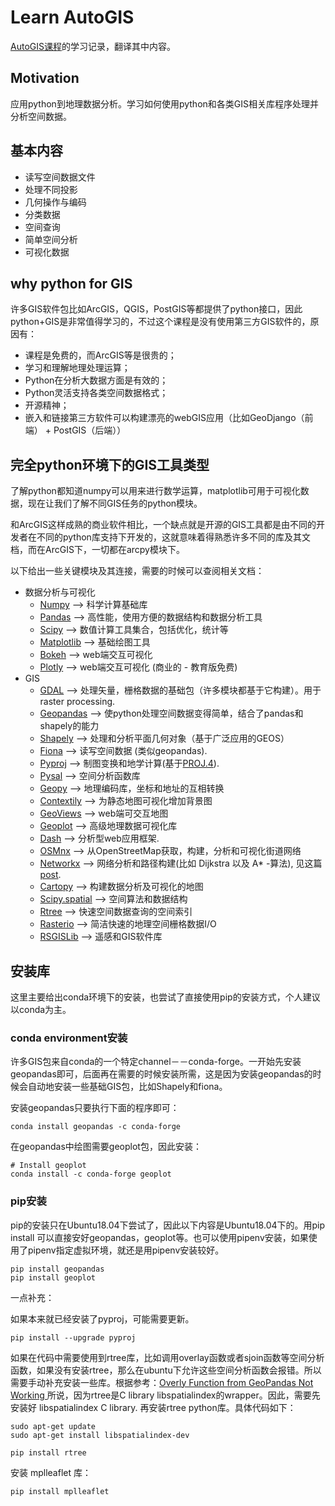 # Learn AutoGIS

[AutoGIS课程](https://automating-gis-processes.github.io/site/)的学习记录，翻译其中内容。

## Motivation

应用python到地理数据分析。学习如何使用python和各类GIS相关库程序处理并分析空间数据。

## 基本内容

- 读写空间数据文件
- 处理不同投影
- 几何操作与编码
- 分类数据
- 空间查询
- 简单空间分析
- 可视化数据

## why python for GIS

许多GIS软件包比如ArcGIS，QGIS，PostGIS等都提供了python接口，因此python+GIS是非常值得学习的，不过这个课程是没有使用第三方GIS软件的，原因有：

- 课程是免费的，而ArcGIS等是很贵的；
- 学习和理解地理处理运算；
- Python在分析大数据方面是有效的；
- Python灵活支持各类空间数据格式；
- 开源精神；
- 嵌入和链接第三方软件可以构建漂亮的webGIS应用（比如GeoDjango（前端） + PostGIS（后端））

## 完全python环境下的GIS工具类型

了解python都知道numpy可以用来进行数学运算，matplotlib可用于可视化数据，现在让我们了解不同GIS任务的python模块。

和ArcGIS这样成熟的商业软件相比，一个缺点就是开源的GIS工具都是由不同的开发者在不同的python库支持下开发的，这就意味着得熟悉许多不同的库及其文档，而在ArcGIS下，一切都在arcpy模块下。

以下给出一些关键模块及其连接，需要的时候可以查阅相关文档：

- 数据分析与可视化
    - [Numpy](http://www.numpy.org/) –> 科学计算基础库
    - [Pandas](http://pandas.pydata.org/) –> 高性能，使用方便的数据结构和数据分析工具
    - [Scipy](http://www.scipy.org/about.html) –> 数值计算工具集合，包括优化，统计等
    - [Matplotlib](http://matplotlib.org/) –> 基础绘图工具
    - [Bokeh](http://bokeh.pydata.org/en/latest/) –> web端交互可视化
    - [Plotly](https://plot.ly/python/) –> web端交互可视化 (商业的 - 教育版免费)
- GIS
    - [GDAL](http://www.gdal.org/) –> 处理矢量，栅格数据的基础包（许多模块都基于它构建）。用于raster processing.
    - [Geopandas](http://geopandas.org/#description) –> 使python处理空间数据变得简单，结合了pandas和shapely的能力
    - [Shapely](http://toblerity.org/shapely/manual.html) –> 处理和分析平面几何对象（基于广泛应用的GEOS）
    - [Fiona](https://pypi.python.org/pypi/Fiona) –> 读写空间数据 (类似geopandas).
    - [Pyproj](https://pypi.python.org/pypi/pyproj?) –> 制图变换和地学计算(基于[PROJ.4](http://trac.osgeo.org/proj)).
    - [Pysal](https://pysal.readthedocs.org/en/latest/) –> 空间分析函数库
    - [Geopy](http://geopy.readthedocs.io/en/latest/) –> 地理编码库，坐标和地址的互相转换
    - [Contextily](https://github.com/darribas/contextily) –> 为静态地图可视化增加背景图
    - [GeoViews](http://geo.holoviews.org/index.html) –> web端可交互地图
    - [Geoplot](https://github.com/ResidentMario/geoplot) –> 高级地理数据可视化库
    - [Dash](https://plot.ly/products/dash/) –> 分析型web应用框架.
    - [OSMnx](https://github.com/gboeing/osmnx) –> 从OpenStreetMap获取，构建，分析和可视化街道网络
    - [Networkx](https://networkx.github.io/documentation/networkx-1.10/overview.html) –> 网络分析和路径构建(比如 Dijkstra 以及 A* -算法), 见这篇[post](http://gis.stackexchange.com/questions/65056/is-it-possible-to-route-shapefiles-using-python-and-without-arcgis-qgis-or-pgr).
    - [Cartopy](http://scitools.org.uk/cartopy/docs/latest/index.html) –> 构建数据分析及可视化的地图
    - [Scipy.spatial](http://docs.scipy.org/doc/scipy/reference/spatial.html) –> 空间算法和数据结构
    - [Rtree](http://toblerity.org/rtree/) –> 快速空间数据查询的空间索引
    - [Rasterio](https://github.com/mapbox/rasterio) –> 简洁快速的地理空间栅格数据I/O
    - [RSGISLib](http://www.rsgislib.org/index.html#python-documentation) –> 遥感和GIS软件库
    
## 安装库

这里主要给出conda环境下的安装，也尝试了直接使用pip的安装方式，个人建议以conda为主。

### conda environment安装

许多GIS包来自conda的一个特定channel－－conda-forge。一开始先安装geopandas即可，后面再在需要的时候安装所需，这是因为安装geopandas的时候会自动地安装一些基础GIS包，比如Shapely和fiona。

安装geopandas只要执行下面的程序即可：

``` Shell
conda install geopandas -c conda-forge
```

在geopandas中绘图需要geoplot包，因此安装：

``` Shell
# Install geoplot
conda install -c conda-forge geoplot
```

### pip安装

pip的安装只在Ubuntu18.04下尝试了，因此以下内容是Ubuntu18.04下的。用pip install 可以直接安好geopandas，geoplot等。也可以使用pipenv安装，如果使用了pipenv指定虚拟环境，就还是用pipenv安装较好。

```Shell
pip install geopandas
pip install geoplot
```

一点补充：

如果本来就已经安装了pyproj，可能需要更新。

``` Shell
pip install --upgrade pyproj
```

如果在代码中需要使用到rtree库，比如调用overlay函数或者sjoin函数等空间分析函数，如果没有安装rtree，那么在ubuntu下允许这些空间分析函数会报错。所以需要手动补充安装一些库。根据参考：[Overly Function from GeoPandas Not Working
](https://stackoverflow.com/questions/53546775/overly-function-from-geopandas-not-working)所说，因为rtree是C library libspatialindex的wrapper。因此，需要先安装好 libspatialindex C library. 再安装rtree python库。具体代码如下：

```Shell
sudo apt-get update
sudo apt-get install libspatialindex-dev
```

```Shell
pip install rtree
```

安装 mplleaflet 库：

```Shell
pip install mplleaflet
```